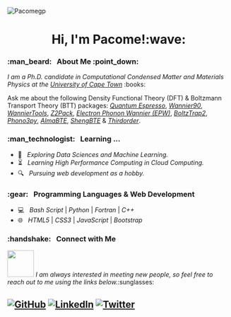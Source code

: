 <p align="left">
  <img src="https://komarev.com/ghpvc/?username=Pacomegp" alt="Pacomegp"/> 
</p> 

<h1 align="center"> Hi, I'm Pacome!:wave: </h1>

<h3> :man_beard: &nbsp; About Me :point_down: </h3>

<p><em>I am a Ph.D. candidate in Computational Condensed Matter and Materials Physics at the <a href="https://www.uct.ac.za/">University of Cape Town</a></em> :books:

Ask me about the following Density Functional Theory (DFT) & Boltzmann Transport Theory (BTT) packages: <em><a href="https://www.quantum-espresso.org/">Quantum Espresso</a></em>, <em><a href="http://www.wannier.org/">Wannier90</a></em>, <em><a href="http://www.wanniertools.com/">WannierTools</a></em>, <em><a href="https://z2pack.greschd.ch/en/latest/">Z2Pack</a></em>, <em><a href="https://epw-code.org/">Electron Phonon Wannier (EPW)</a></em>, <em><a href="https://gitlab.com/sousaw/BoltzTraP2">BoltzTrap2</a></em>, <em><a href="https://phonopy.github.io/phono3py/">Phono3py</a></em>, <em><a href="https://almabte.bitbucket.io/">AlmaBTE</a></em>, <em><a href="https://www.shengbte.org/">ShengBTE</a></em> & <em><a href="https://www.shengbte.org/announcements/thirdorderpyv110released">Thirdorder</a></em>.

<h3> :man_technologist: &nbsp; Learning ... </h3>

- :thinking: &nbsp; <em>Exploring Data Sciences and Machine Learning.</em>
- :hourglass_flowing_sand: &nbsp; <em>Learning High Performance Computing in Cloud Computing.</em>
- :mag: &nbsp; <em>Pursuing web development as a hobby.</em>

<h3> :gear: &nbsp; Programming Languages & Web Development </h3>

- :computer: &nbsp; <em>Bash Script</em> | <em>Python</em> | <em>Fortran</em> | <em>C++</em>
- :globe_with_meridians: &nbsp; <em>HTML5</em> | <em>CSS3</em> | <em>JavaScript</em> | <em>Bootstrap</em>

<h3> :handshake: &nbsp; Connect with Me </h3>
<img src="https://media.giphy.com/media/LnQjpWaON8nhr21vNW/giphy.gif" width="60"> <em>I am always interested in meeting new people, so feel free to reach out to me using the links below.</em>:sunglasses:

<h2>
<p align="left">
<a href="https://github.com/Pacomegp/" target="_blank"><img alt="GitHub" src="https://img.shields.io/badge/GitHub-Pacomehub-blue?style=flat&logo=github"></a>
<a href="https://www.linkedin.com/in/pacome-nguimeya/" target="_blank"><img alt="LinkedIn" src="https://img.shields.io/badge/LinkedIn-Pacome Nguimeya-blue?style=flat&logo=linkedin"></a>
<a href="https://twitter.com/pacomenguimeya" target="_blank"><img alt="Twitter" src="https://img.shields.io/badge/Twitter-@pacomenguimeya-blue?style=flat&logo=twitter"></a>
</p>
<h2/>
